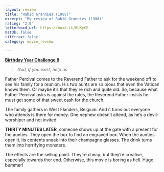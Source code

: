 ```yaml
---
layout: review
title: "Rabid Grannies (1988)"
excerpt: "My review of Rabid Grannies (1988)"
rating: "2.0"
letterboxd_url: https://boxd.it/6UKyCR
mst3k: false
rifftrax: false
category: movie_review

---
```


<b><a href="https://boxd.it/sWI7Y">Birthday Year Challenge 8</a></b>

<blockquote><i>God, if you exist, help us</i></blockquote>

Father Percival comes to the Reverend Father to ask for the weekend off to see his family for a reunion. His two aunts are so pious that even the Vatican knows them. Or maybe it’s that they're rich and quite old. So, because what Father Percival asks is against the rules, the Reverend Father insists he must get some of that sweet cash for the church.

The family gathers in West Flanders, Belgium. And it turns out everyone who attends is there for money. One nephew doesn’t attend, as he’s a devil-worshiper and not invited.

<b>THIRTY MINUTES LATER</b>, someone shows up at the gate with a present for the aunties. They open the box to find an engraved box. When the aunties open it, its contents sneak into their champagne glasses. The drink turns them into horrifying monsters.

The effects are the selling point. They’re cheap, but they’re creative, especially towards ther end. Otherwise, this movie is boring as hell. Huge bummer!
